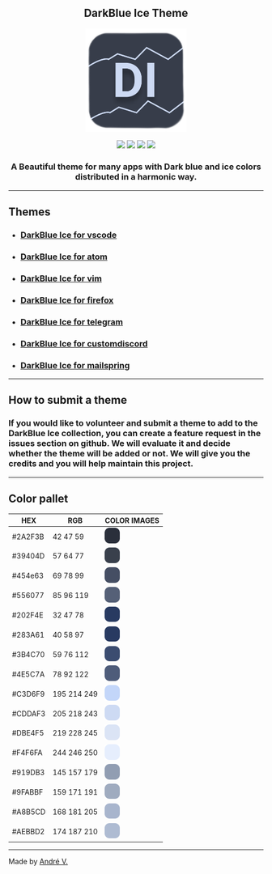 <h2 align="center">DarkBlue Ice Theme</h2>
<p align="center">
<img src="images/darkblueiceicon.png" width="200"/>
</p>
<p align="center">
<img src="https://img.shields.io/badge/Downloads-%2B215-brightgreen"/> <img src="https://img.shields.io/badge/License-MIT-brightgreen"/> <img src="https://img.shields.io/badge/Version-v1.4-brightgreen"/> <img src="https://img.shields.io/badge/Themes-7-brightgreen"/>
</p>
<h3 align="center"> A Beautiful theme for many apps with Dark blue and ice colors distributed in a harmonic way. </h3>

---

## Themes

* ### [DarkBlue Ice for vscode](https://github.com/Dedsd/DarkBlue-Ice-for-vscode)
* ### [DarkBlue Ice for atom](https://github.com/Dedsd/DarkBlue-Ice-for-atom)
* ### [DarkBlue Ice for vim](https://github.com/Dedsd/DarkBlue-Ice-for-vim)
* ### [DarkBlue Ice for firefox](https://github.com/Dedsd/DarkBlue-Ice-for-firefox)
* ### [DarkBlue Ice for telegram](https://github.com/Dedsd/DarkBlue-Ice-for-telegram)
* ### [DarkBlue Ice for customdiscord](https://github.com/Dedsd/DarkBlue-Ice-for-customdiscord)
* ### [DarkBlue Ice for mailspring](https://github.com/Dedsd/DarkBlue-Ice-for-Mailspring)

---

## How to submit a theme

### If you would like to volunteer and submit a theme to add to the DarkBlue Ice collection, you can create a feature request in the issues section on github. We will evaluate it and decide whether the theme will be added or not. We will give you the credits and you will help maintain this project.

---

## Color pallet

| HEX     | RGB      | COLOR IMAGES
| --------| ---------| ------------------|
| #2A2F3B | 42 47 59 | <img src="images/pallet/color1.png" width="30" />
| #39404D | 57 64 77 | <img src="images/pallet/color2.png" width="30" />
| #454e63 | 69 78 99 | <img src="images/pallet/color3.png" width="30" />
| #556077 | 85 96 119| <img src="images/pallet/color4.png" width="30" />
| #202F4E | 32 47 78 | <img src="images/pallet/color5.png" width="30" />
| #283A61 | 40 58 97 | <img src="images/pallet/color6.png" width="30" />
| #3B4C70 | 59 76 112| <img src="images/pallet/color7.png" width="30" />
| #4E5C7A | 78 92 122| <img src="images/pallet/color8.png" width="30" />
| #C3D6F9 | 195 214 249| <img src="images/pallet/color9.png" width="30" />
| #CDDAF3 | 205 218 243| <img src="images/pallet/color10.png" width="30" />
| #DBE4F5 | 219 228 245| <img src="images/pallet/color11.png" width="30" />
| #F4F6FA | 244 246 250| <img src="images/pallet/color12.png" width="30" />
| #919DB3 | 145 157 179| <img src="images/pallet/color13.png" width="30" />
| #9FABBF | 159 171 191| <img src="images/pallet/color14.png" width="30" />
| #A8B5CD | 168 181 205| <img src="images/pallet/color15.png" width="30" />
| #AEBBD2 | 174 187 210| <img src="images/pallet/color16.png" width="30" />

---

Made by [André V.](https://github.com/Dedsd)
